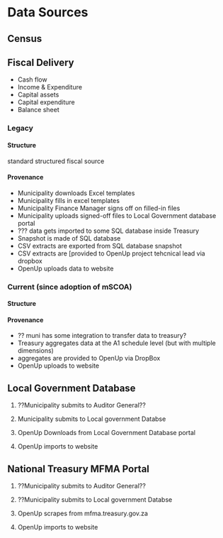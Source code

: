 # Data Sources

## Census

## Fiscal Delivery

* Cash flow
* Income & Expenditure
* Capital assets
* Capital expenditure
* Balance sheet

### Legacy

#### Structure

standard structured fiscal source

#### Provenance

* Municipality downloads Excel templates
* Municipality fills in excel templates
* Municipality Finance Manager signs off on filled-in files
* Municipality uploads signed-off files to Local Government database portal
* ??? data gets imported to some SQL database inside Treasury
* Snapshot is made of SQL database
* CSV extracts are exported from SQL database snapshot
* CSV extracts are \[provided to OpenUp project tehcnical lead via dropbox
* OpenUp uploads data to website

### Current \(since adoption of mSCOA\)

#### Structure

#### Provenance

* ?? muni has some integration to transfer data to treasury?
* Treasury aggregates data at the A1 schedule level \(but with multiple dimensions\)
* aggregates are provided to OpenUp via DropBox
* OpenUp uploads to website

## Local Government Database

1. ??Municipality submits to Auditor General??



1. Municipality submits to Local government Databse
2. OpenUp Downloads from Local Government Database portal
3. OpenUp imports to website

## National Treasury MFMA Portal

1. ??Municipality submits to Auditor General??



1. ??Municipality submits to Local government Databse
2. OpenUp scrapes from mfma.treasury.gov.za
3. OpenUp imports to website



